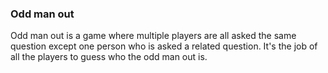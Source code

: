 ### Odd man out
Odd man out is a game where multiple players are all asked the same question except one person who is asked a related question. It's the job of all the players to guess who the odd man out is.
